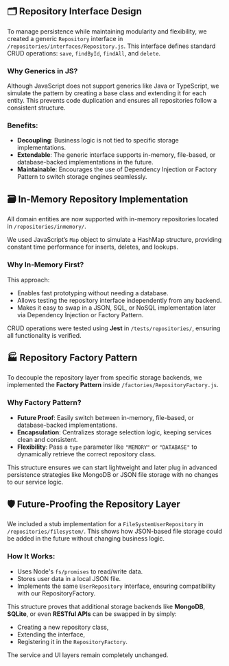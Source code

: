 ## 🗂️ Repository Interface Design

To manage persistence while maintaining modularity and flexibility, we created a generic `Repository` interface in `/repositories/interfaces/Repository.js`. This interface defines standard CRUD operations: `save`, `findById`, `findAll`, and `delete`.

### Why Generics in JS?

Although JavaScript does not support generics like Java or TypeScript, we simulate the pattern by creating a base class and extending it for each entity. This prevents code duplication and ensures all repositories follow a consistent structure.

### Benefits:
- **Decoupling**: Business logic is not tied to specific storage implementations.
- **Extendable**: The generic interface supports in-memory, file-based, or database-backed implementations in the future.
- **Maintainable**: Encourages the use of Dependency Injection or Factory Pattern to switch storage engines seamlessly.

## 🗃️ In-Memory Repository Implementation

All domain entities are now supported with in-memory repositories located in `/repositories/inmemory/`.

We used JavaScript’s `Map` object to simulate a HashMap structure, providing constant time performance for inserts, deletes, and lookups.

### Why In-Memory First?
This approach:
- Enables fast prototyping without needing a database.
- Allows testing the repository interface independently from any backend.
- Makes it easy to swap in a JSON, SQL, or NoSQL implementation later via Dependency Injection or Factory Pattern.

CRUD operations were tested using **Jest** in `/tests/repositories/`, ensuring all functionality is verified.

## 🏭 Repository Factory Pattern

To decouple the repository layer from specific storage backends, we implemented the **Factory Pattern** inside `/factories/RepositoryFactory.js`.

### Why Factory Pattern?

- **Future Proof**: Easily switch between in-memory, file-based, or database-backed implementations.
- **Encapsulation**: Centralizes storage selection logic, keeping services clean and consistent.
- **Flexibility**: Pass a `type` parameter like `"MEMORY"` or `"DATABASE"` to dynamically retrieve the correct repository class.

This structure ensures we can start lightweight and later plug in advanced persistence strategies like MongoDB or JSON file storage with no changes to our service logic.

## 🛡️ Future-Proofing the Repository Layer

We included a stub implementation for a `FileSystemUserRepository` in `/repositories/filesystem/`. This shows how JSON-based file storage could be added in the future without changing business logic.

### How It Works:
- Uses Node's `fs/promises` to read/write data.
- Stores user data in a local JSON file.
- Implements the same `UserRepository` interface, ensuring compatibility with our RepositoryFactory.

This structure proves that additional storage backends like **MongoDB**, **SQLite**, or even **RESTful APIs** can be swapped in by simply:
- Creating a new repository class,
- Extending the interface,
- Registering it in the `RepositoryFactory`.

The service and UI layers remain completely unchanged.
